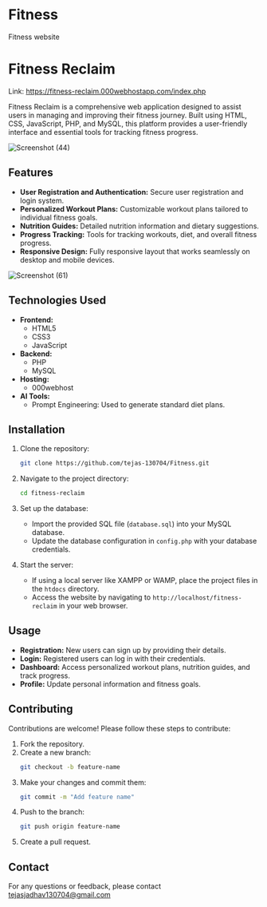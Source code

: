 # Fitness
Fitness website

# Fitness Reclaim
Link: https://fitness-reclaim.000webhostapp.com/index.php

Fitness Reclaim is a comprehensive web application designed to assist users in managing and improving their fitness journey. Built using HTML, CSS, JavaScript, PHP, and MySQL, this platform provides a user-friendly interface and essential tools for tracking fitness progress.

![Screenshot (44)](https://github.com/tejas-130704/Fitness/assets/147961352/bb04ac53-d90f-473b-88e8-dd757b9349fd)

## Features

- **User Registration and Authentication:** Secure user registration and login system.
- **Personalized Workout Plans:** Customizable workout plans tailored to individual fitness goals.
- **Nutrition Guides:** Detailed nutrition information and dietary suggestions.
- **Progress Tracking:** Tools for tracking workouts, diet, and overall fitness progress.
- **Responsive Design:** Fully responsive layout that works seamlessly on desktop and mobile devices.

![Screenshot (61)](https://github.com/tejas-130704/Fitness/assets/147961352/f5b2e864-cb9b-46f6-84a6-6d5397c0daa9)

## Technologies Used

- **Frontend:**
  - HTML5
  - CSS3
  - JavaScript
- **Backend:**
  - PHP
  - MySQL
- **Hosting:**
  - 000webhost
- **AI Tools:**
  - Prompt Engineering: Used to generate standard diet plans.

## Installation

1. Clone the repository:
   ```bash
   git clone https://github.com/tejas-130704/Fitness.git
   ```
2. Navigate to the project directory:
   ```bash
   cd fitness-reclaim
   ```
3. Set up the database:
   - Import the provided SQL file (`database.sql`) into your MySQL database.
   - Update the database configuration in `config.php` with your database credentials.

4. Start the server:
   - If using a local server like XAMPP or WAMP, place the project files in the `htdocs` directory.
   - Access the website by navigating to `http://localhost/fitness-reclaim` in your web browser.

## Usage

- **Registration:** New users can sign up by providing their details.
- **Login:** Registered users can log in with their credentials.
- **Dashboard:** Access personalized workout plans, nutrition guides, and track progress.
- **Profile:** Update personal information and fitness goals.

## Contributing

Contributions are welcome! Please follow these steps to contribute:

1. Fork the repository.
2. Create a new branch:
   ```bash
   git checkout -b feature-name
   ```
3. Make your changes and commit them:
   ```bash
   git commit -m "Add feature name"
   ```
4. Push to the branch:
   ```bash
   git push origin feature-name
   ```
5. Create a pull request.


## Contact

For any questions or feedback, please contact tejasjadhav130704@gmail.com 
